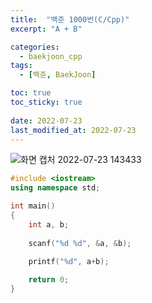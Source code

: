 ```yaml
---
title:  "백준 1000번(C/Cpp)"
excerpt: "A + B"

categories:
  - baekjoon_cpp
tags:
  - [백준, BaekJoon]

toc: true
toc_sticky: true
 
date: 2022-07-23
last_modified_at: 2022-07-23
---
```


![화면 캡처 2022-07-23 143433](https://user-images.githubusercontent.com/106606698/180591998-361a19de-c5e3-48cf-9732-edfa0b66ebd5.png)

```c++
#include <iostream>
using namespace std;

int main()
{
    int a, b;
   
    scanf("%d %d", &a, &b);

    printf("%d", a+b);
    
    return 0;
}
```


